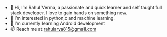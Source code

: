 - 👋 Hi, I’m Rahul Verma, a passionate and quick learner and self taught full stack developer. I love to gain hands on something new. 
- 👀 I’m interested in python,c and machine learning.
- 🌱 I’m currently learning Android development
- 📫 Reach me at rahularya815@gmail.com

<!---
rahularya815/rahularya815 is a ✨ special ✨ repository because its `README.md` (this file) appears on your GitHub profile.
You can click the Preview link to take a look at your changes.
--->
